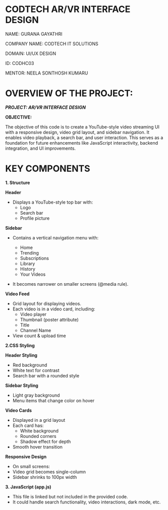 # CODTECH AR/VR INTERFACE DESIGN

NAME: GURANA GAYATHRI

COMPANY NAME: CODTECH IT SOLUTIONS

DOMAIN: UI/UX DESIGN

ID: CODHC03

MENTOR: NEELA SONTHOSH KUMARU

# OVERVIEW OF THE PROJECT:

***PROJECT: AR/VR INTERFACE DESIGN***

****OBJECTIVE:****

The objective of this code is to create a YouTube-style video streaming UI with a responsive design, video grid layout, and sidebar navigation. It enables video playback, a search bar, and user interaction. This serves as a foundation for future enhancements like JavaScript interactivity, backend integration, and UI improvements.

# KEY COMPONENTS

**1️. Structure**

**Header**

  * Displays a YouTube-style top bar with:
    * Logo
    * Search bar
    * Profile picture

**Sidebar**

  * Contains a vertical navigation menu with:
    * Home
    * Trending
    * Subscriptions
    * Library
    * History
    * Your Videos

  * It becomes narrower on smaller screens (@media rule).

**Video Feed**

  * Grid layout for displaying videos.
  * Each video is in a video card, including:
    * Video player
    * Thumbnail (poster attribute)
    * Title
    * Channel Name
  * View count & upload time

**2.CSS Styling**

**Header Styling**

  * Red background 
  * White text for contrast
  * Search bar with a rounded style

**Sidebar Styling**

  * Light gray background 
  * Menu items that change color on hover

**Video Cards**

  * Displayed in a grid layout
  * Each card has:
    * White background
    * Rounded corners
    * Shadow effect for depth
  * Smooth hover transition

**Responsive Design**

  * On small screens:
  * Video grid becomes single-column 
  * Sidebar shrinks to 100px width

**3. JavaScript (app.js)**

  * This file is linked but not included in the provided code.
  * It could handle search functionality, video interactions, dark mode, etc.
